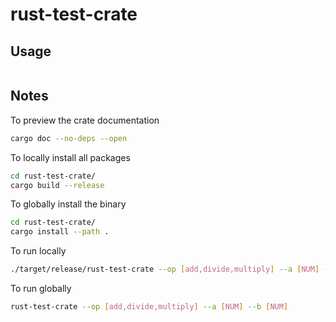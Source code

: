 # rust-test-crate

## Usage

```sh

```

## Notes

To preview the crate documentation
```sh
cargo doc --no-deps --open
```

To locally install all packages
```sh
cd rust-test-crate/
cargo build --release
```

To globally install the binary
```sh
cd rust-test-crate/
cargo install --path .
```

To run locally
```sh
./target/release/rust-test-crate --op [add,divide,multiply] --a [NUM] --b [NUM]
```

To run globally
```sh
rust-test-crate --op [add,divide,multiply] --a [NUM] --b [NUM]
```
